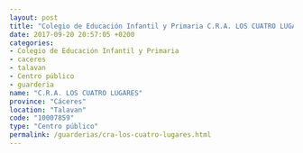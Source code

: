 ```yaml
---
layout: post
title: "Colegio de Educación Infantil y Primaria C.R.A. LOS CUATRO LUGARES"
date: 2017-09-20 20:57:05 +0200
categories:
- Colegio de Educación Infantil y Primaria
- caceres
- talavan
- Centro público
- guarderia
name: "C.R.A. LOS CUATRO LUGARES"
province: "Cáceres"
location: "Talavan"
code: "10007859"
type: "Centro público"
permalink: /guarderias/cra-los-cuatro-lugares.html
---
```

